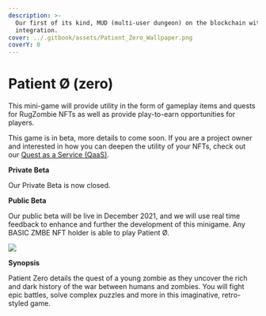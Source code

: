 ```yaml
---
description: >-
  Our first of its kind, MUD (multi-user dungeon) on the blockchain with NFT
  integration.
cover: ../.gitbook/assets/Patient_Zero_Wallpaper.png
coverY: 0
---
```


# Patient Ø (zero)

This mini-game will provide utility in the form of gameplay items and quests for RugZombie NFTs as well as provide play-to-earn opportunities for players.&#x20;

This game is in beta, more details to come soon. If you are a project owner and interested in how you can deepen the utility of your NFTs, check out our [Quest as a Service (QaaS)](quest-as-a-service-qaas.md).



**Private Beta**

Our Private Beta is now closed.&#x20;

**Public Beta**

Our public beta will be live in December 2021, and we will use real time feedback to enhance and further the development of this minigame. Any BASIC ZMBE NFT holder is able to play Patient Ø.&#x20;

![](../.gitbook/assets/Patient\_Zero\_Wallpaper.png)

**Synopsis**&#x20;

Patient Zero details the quest of a young zombie as they uncover the rich and dark history of the war between humans  and zombies. You will fight epic battles, solve complex puzzles and more in this imaginative, retro-styled game. &#x20;
